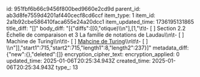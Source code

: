 id: 951fbf6b66c9456f800bed9660e2cd9d
parent_id: ab3d8fe7559d4201af440cecf8cd6ccf
item_type: 1
item_id: 2a1b92cbe586410faca655e24a20dcc1
item_updated_time: 1736195131865
title_diff: "[]"
body_diff: "[{\"diffs\":[[0,\"otique)\\\n\"],[1,\"\\t\\t- [ ] Section 2.2 Échelle de comparaison et 3 La famille de notations de Laudau\\\n\\t- [ ] Machine de Turing\\\n\\t\\t- [ ] [Mahcine de Turing](http://zanotti.univ-tln.fr/turing/)\\\n\\t\\t- [ ] [](https://en.wikipedia.org/wiki/Halting_problem)\\\n\"]],\"start1\":715,\"start2\":715,\"length1\":8,\"length2\":237}]"
metadata_diff: {"new":{},"deleted":[]}
encryption_cipher_text: 
encryption_applied: 0
updated_time: 2025-01-06T20:25:34.943Z
created_time: 2025-01-06T20:25:34.943Z
type_: 13